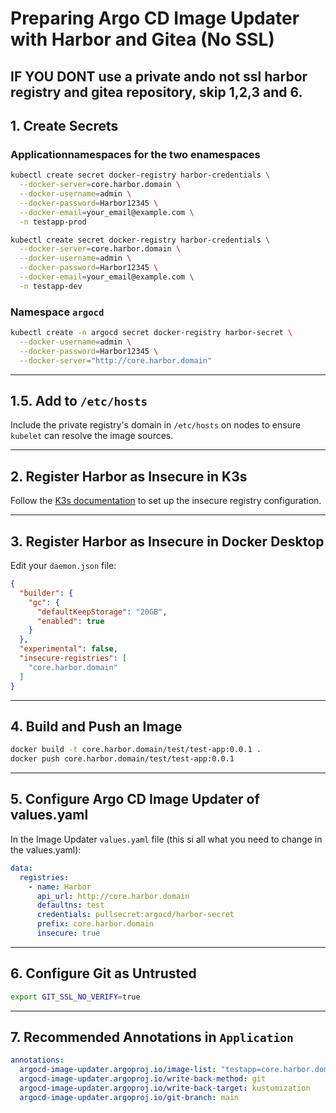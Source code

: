 # Preparing Argo CD Image Updater with Harbor and Gitea (No SSL)
## IF YOU DONT use a private ando not ssl harbor registry and gitea repository, skip 1,2,3 and 6.


## **1. Create Secrets**
### **Applicationnamespaces for the two enamespaces**
```bash
kubectl create secret docker-registry harbor-credentials \
  --docker-server=core.harbor.domain \
  --docker-username=admin \
  --docker-password=Harbor12345 \
  --docker-email=your_email@example.com \
  -n testapp-prod

kubectl create secret docker-registry harbor-credentials \
  --docker-server=core.harbor.domain \
  --docker-username=admin \
  --docker-password=Harbor12345 \
  --docker-email=your_email@example.com \
  -n testapp-dev
```

### **Namespace `argocd`**
```bash
kubectl create -n argocd secret docker-registry harbor-secret \
  --docker-username=admin \
  --docker-password=Harbor12345 \
  --docker-server="http://core.harbor.domain"
```

---

## **1.5. Add to `/etc/hosts`**
Include the private registry's domain in `/etc/hosts` on nodes to ensure `kubelet` can resolve the image sources.

---

## **2. Register Harbor as Insecure in K3s**
Follow the [K3s documentation](https://docs.k3s.io/installation/private-registry) to set up the insecure registry configuration.

---

## **3. Register Harbor as Insecure in Docker Desktop**
Edit your `daemon.json` file:
```json
{
  "builder": {
    "gc": {
      "defaultKeepStorage": "20GB",
      "enabled": true
    }
  },
  "experimental": false,
  "insecure-registries": [
    "core.harbor.domain"
  ]
}
```

---

## **4. Build and Push an Image**
```bash
docker build -t core.harbor.domain/test/test-app:0.0.1 .
docker push core.harbor.domain/test/test-app:0.0.1
```

---

## **5. Configure Argo CD Image Updater of values.yaml**
In the Image Updater `values.yaml` file (this si all what you need to change in the values.yaml):
```yaml
data:
  registries: 
    - name: Harbor
      api_url: http://core.harbor.domain
      defaultns: test
      credentials: pullsecret:argocd/harbor-secret 
      prefix: core.harbor.domain
      insecure: true
```

---

## **6. Configure Git as Untrusted**
```bash
export GIT_SSL_NO_VERIFY=true
```

---

## **7. Recommended Annotations in `Application`**
```yaml
annotations:
  argocd-image-updater.argoproj.io/image-list: "testapp=core.harbor.domain/test/test-app:~0.0.1,testapp2=core.harbor.domain/test/test-app2:~0.0.1"
  argocd-image-updater.argoproj.io/write-back-method: git
  argocd-image-updater.argoproj.io/write-back-target: kustomization
  argocd-image-updater.argoproj.io/git-branch: main
```